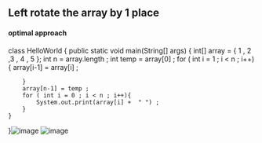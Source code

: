 ## Left rotate the array by 1 place 
#### optimal approach 

class HelloWorld {
    public static void main(String[] args) {
        int[] array = { 1 , 2 ,3 , 4 , 5 };
        int n = array.length ;
        int temp = array[0] ;
        for ( int i = 1 ; i < n ; i++){
            array[i-1] = array[i] ;
            
        }
        array[n-1] = temp ;
        for ( int i = 0 ; i < n ; i++){
            System.out.print(array[i] +  " ") ;
        }
    }
}![image](https://github.com/user-attachments/assets/fdecc503-e59e-4c47-9e9f-d29c5b0271b5)
![image](https://github.com/user-attachments/assets/b044b1f0-4981-421a-9d6a-c2a78f361b9f) 

